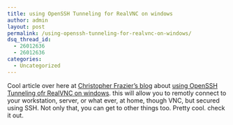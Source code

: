 ```yaml
---
title: using OpenSSH Tunneling for RealVNC on windows
author: admin
layout: post
permalink: /using-openssh-tunneling-for-realvnc-on-windows/
dsq_thread_id:
  - 26012636
  - 26012636
categories:
  - Uncategorized
---
```

Cool article over here at [Christopher Frazier&#8217;s blog][1] about [using OpenSSH Tunneling ofr RealVNC on windows][2]. this will allow you to remotly connect to your workstation, server, or what ever, at home, though VNC, but secured using SSH. Not only that, you can get to other things too. Pretty cool. check it out.

 [1]: http://weblogs.asp.net/cfrazier/
 [2]: http://weblogs.asp.net/cfrazier/archive/2005/02/28/382107.aspx